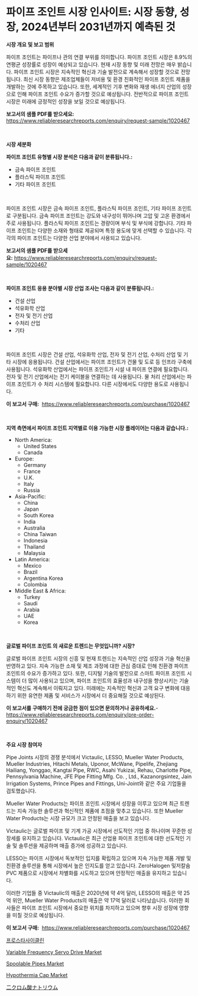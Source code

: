 <p><h1>파이프 조인트 시장 인사이트: 시장 동향, 성장, 2024년부터 2031년까지 예측된 것</h1></p><p><strong>시장 개요 및 보고 범위</strong></p>
<p><p>파이프 조인트는 파이프나 관의 연결 부위를 의미합니다. 파이프 조인트 시장은 8.9%의 연평균 성장률로 성장이 예상되고 있습니다. 현재 시장 동향 및 미래 전망은 매우 밝습니다. 파이프 조인트 시장은 지속적인 혁신과 기술 발전으로 계속해서 성장할 것으로 전망됩니다. 최신 시장 동향은 제조업체들이 저비용 및 환경 친화적인 파이프 조인트 제품을 개발하는 것에 주목하고 있습니다. 또한, 세계적인 기후 변화와 재생 에너지 산업의 성장으로 인해 파이프 조인트 수요가 증가할 것으로 예상됩니다. 전반적으로 파이프 조인트 시장은 미래에 긍정적인 성장을 보일 것으로 예상됩니다.</p></p>
<p><strong>보고서의 샘플 PDF를 받으세요:</strong> <a href="https://www.reliableresearchreports.com/enquiry/request-sample/1020467">https://www.reliableresearchreports.com/enquiry/request-sample/1020467</a></p>
<p>&nbsp;</p>
<p><strong>시장 세분화</strong></p>
<p><strong>파이프 조인트 유형별 시장 분석은 다음과 같이 분류됩니다.:</strong></p>
<p><ul><li>금속 파이프 조인트</li><li>플라스틱 파이프 조인트</li><li>기타 파이프 조인트</li></ul></p>
<p>&nbsp;</p>
<p><p>파이프 조인트 시장은 금속 파이프 조인트, 플라스틱 파이프 조인트, 기타 파이프 조인트로 구분됩니다. 금속 파이프 조인트는 강도와 내구성이 뛰어나며 고압 및 고온 환경에서 주로 사용됩니다. 플라스틱 파이프 조인트는 경량이며 부식 및 부식에 강합니다. 기타 파이프 조인트는 다양한 소재와 형태로 제공되며 특정 용도에 맞게 선택할 수 있습니다. 각각의 파이프 조인트는 다양한 산업 분야에서 사용되고 있습니다.</p></p>
<p><strong>보고서의 샘플 PDF를 받으세요:</strong>&nbsp;<a href="https://www.reliableresearchreports.com/enquiry/request-sample/1020467">https://www.reliableresearchreports.com/enquiry/request-sample/1020467</a></p>
<p>&nbsp;</p>
<p><strong> 파이프 조인트 응용 분야별 시장 산업 조사는 다음과 같이 분류됩니다.:</strong></p>
<p><ul><li>건설 산업</li><li>석유화학 산업</li><li>전자 및 전기 산업</li><li>수처리 산업</li><li>기타</li></ul></p>
<p>&nbsp;</p>
<p><p>파이프 조인트 시장은 건설 산업, 석유화학 산업, 전자 및 전기 산업, 수처리 산업 및 기타 시장에 응용됩니다. 건설 산업에서는 파이프 조인트가 건물 및 도로 등 인프라 구축에 사용됩니다. 석유화학 산업에서는 파이프 조인트가 시설 내 파이프 연결에 필요합니다. 전자 및 전기 산업에서는 전기 케이블을 연결하는 데 사용됩니다. 물 처리 산업에서는 파이프 조인트가 수 처리 시스템에 필요합니다. 다른 시장에서도 다양한 용도로 사용됩니다.</p></p>
<p><strong>이 보고서 구매:</strong>&nbsp; <a href="https://www.reliableresearchreports.com/purchase/1020467">https://www.reliableresearchreports.com/purchase/1020467</a></p>
<p>&nbsp;</p>
<p><strong>지역 측면에서 파이프 조인트 지역별로 이용 가능한 시장 플레이어는 다음과 같습니다.:</strong></p>
<p><ul>
    <li>
        North America:
        <ul>
            <li>United States</li>
            <li>Canada</li>
        </ul>
    </li>
    <li>
        Europe:
        <ul>
            <li>Germany</li>
            <li>France</li>
            <li>U.K.</li>
            <li>Italy</li>
            <li>Russia</li>
        </ul>
    </li>
    <li>
        Asia-Pacific:
        <ul>
            <li>China</li>
            <li>Japan</li>
            <li>South Korea</li>
            <li>India</li>
            <li>Australia</li>
            <li>China Taiwan</li>
            <li>Indonesia</li>
            <li>Thailand</li>
            <li>Malaysia</li>
        </ul>
    </li>
    <li>
        Latin America:
        <ul>
            <li>Mexico</li>
            <li>Brazil</li>
            <li>Argentina Korea</li>
            <li>Colombia</li>
        </ul>
    </li>
    <li>
        Middle East & Africa:
        <ul>
            <li>Turkey</li>
            <li>Saudi</li>
            <li>Arabia</li>
            <li>UAE</li>
            <li>Korea</li>
        </ul>
    </li>
    </ul></p>
<p>&nbsp;</p>
<p><strong>글로벌 파이프 조인트 의 새로운 트렌드는 무엇입니까? 시장?</strong></p>
<p><p>글로벌 파이프 조인트 시장의 신흥 및 현재 트렌드는 지속적인 산업 성장과 기술 혁신을 반영하고 있다. 지속 가능한 소재 및 제조 과정에 대한 관심 증대로 인해 친환경 파이프 조인트의 수요가 증가하고 있다. 또한, 디지털 기술의 발전으로 스마트 파이프 조인트 시스템이 더 많이 사용되고 있으며, 파이프 조인트의 효율성과 내구성을 향상시키는 기술적인 혁신도 계속해서 이뤄지고 있다. 미래에는 지속적인 혁신과 고객 요구 변화에 대응하기 위한 유연한 제품 및 서비스가 시장에서 더 중요해질 것으로 예상된다.</p></p>
<p><strong>이 보고서를 구매하기 전에 궁금한 점이 있으면 문의하거나 공유하세요.</strong>- <a href="https://www.reliableresearchreports.com/enquiry/pre-order-enquiry/1020467">https://www.reliableresearchreports.com/enquiry/pre-order-enquiry/1020467</a></p>
<p>&nbsp;</p>
<p><strong>주요 시장 참여자</strong></p>
<p><p>Pipe Joints 시장의 경쟁 분석에서 Victaulic, LESSO, Mueller Water Products, Mueller Industries, Hitachi Metals, Uponor, McWane, Pipelife, Zhejiang Hailiang, Yonggao, Kangtai Pipe, RWC, Asahi Yukizai, Rehau, Charlotte Pipe, Pennsylvania Machine, JFE Pipe Fitting Mfg. Co. , Ltd., Kazanorgsintez, Jain Irrigation Systems, Prince Pipes and Fittings, Uni-Joint와 같은 주요 기업들을 검토했습니다.</p><p>Mueller Water Products는 파이프 조인트 시장에서 성장을 이루고 있으며 최근 트렌드는 지속 가능한 솔루션과 혁신적인 제품에 초점을 맞추고 있습니다. 또한 Mueller Water Products는 시장 규모가 크고 안정된 매출을 보고 있습니다.</p><p>Victaulic는 글로벌 파이프 및 기계 가공 시장에서 선도적인 기업 중 하나이며 꾸준한 성장세를 유지하고 있습니다. Victaulic은 최근 산업용 파이프 조인트에 대한 선도적인 기술 및 솔루션을 제공하며 매출 증가에 성공하고 있습니다.</p><p>LESSO는 파이프 시장에서 독보적인 입지를 확립하고 있으며 지속 가능한 제품 개발 및 친환경 솔루션을 통해 시장에서 높은 인지도를 얻고 있습니다. ZeroHalogen 및저칼슘 PVC 제품으로 시장에서 차별화를 시도하고 있으며 안정적인 매출을 유지하고 있습니다.</p><p>이러한 기업들 중 Victaulic의 매출은 2020년에 약 4억 달러, LESSO의 매출은 약 25억 위안, Mueller Water Products의 매출은 약 17억 달러로 나타났습니다. 이러한 회사들은 파이프 조인트 시장에서 중요한 위치를 차지하고 있으며 향후 시장 성장에 영향을 미칠 것으로 예상됩니다.</p></p>
<p><strong>이 보고서 구매:</strong>&nbsp;&nbsp;<a href="https://www.reliableresearchreports.com/purchase/1020467">https://www.reliableresearchreports.com/purchase/1020467</a></p>
<p><p><a href="https://github.com/plelbej847484502/Market-Research-Report-List-1/blob/main/1565393190002.md">프로스타사이클린</a></p><p><a href="https://view.publitas.com/reportprime-1/variable-frequency-servo-drive-market-size-global-industry-overview-market-segmentation-and-forecast-2023-to-2030/">Variable Frequency Servo Drive Market</a></p><p><a href="https://github.com/WillieWoodard/Market-Research-Report-List-3/blob/main/spoolable-pipes-market.md">Spoolable Pipes Market</a></p><p><a href="https://five-trouble-98a.notion.site/Hypothermia-Cap-Market-Size-Growth-Outlook-from-2024-to-2031-projecting-at-Market-s-Trends-Analysi-43f49fdeb7354b0e9101fb4e9faf561c">Hypothermia Cap Market</a></p><p><a href="https://github.com/dzy793153605/Market-Research-Report-List-1/blob/main/1037621190128.md">二クロム酸ナトリウム</a></p></p>
